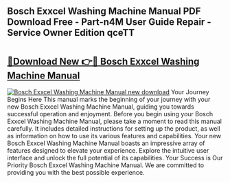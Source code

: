 ## Bosch Exxcel Washing Machine Manual PDF Download Free - Part-n4M User Guide Repair - Service Owner Edition qceTT

# <h2><a href="http://cf22399.oget.top/?id=Bosch+Exxcel+Washing+Machine+Manual">🔗Download New 👉🔴 Bosch Exxcel Washing Machine Manual</a></h2>

[![Bosch Exxcel Washing Machine Manual new download](https://i.imgur.com/5g1atiW.png)](http://cf22399.oget.top/?id=Bosch+Exxcel+Washing+Machine+Manual)
Your Journey Begins Here This manual marks the beginning of your journey with your new Bosch Exxcel Washing Machine Manual, guiding you towards successful operation and enjoyment. Before you begin using your Bosch Exxcel Washing Machine Manual, please take a moment to read this manual carefully. It includes detailed instructions for setting up the product, as well as information on how to use its various features and capabilities. Your new Bosch Exxcel Washing Machine Manual boasts an impressive array of features designed to elevate your experience. Explore the intuitive user interface and unlock the full potential of its capabilities. Your Success is Our Priority Bosch Exxcel Washing Machine Manual. We are committed to providing you with the best possible experience.
